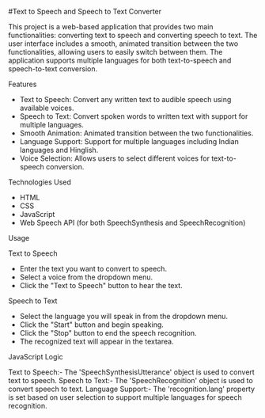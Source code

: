 #Text to Speech and Speech to Text Converter

This project is a web-based application that provides two main functionalities: converting text to speech and converting speech to text. The user interface includes a smooth, animated transition between the two functionalities, allowing users to easily switch between them. The application supports multiple languages for both text-to-speech and speech-to-text conversion.

Features

- Text to Speech: Convert any written text to audible speech using available voices.
- Speech to Text: Convert spoken words to written text with support for multiple languages.
- Smooth Animation: Animated transition between the two functionalities.
- Language Support: Support for multiple languages including Indian languages and Hinglish.
- Voice Selection: Allows users to select different voices for text-to-speech conversion.

Technologies Used
- HTML
- CSS
- JavaScript
- Web Speech API (for both SpeechSynthesis and SpeechRecognition)

Usage

Text to Speech

- Enter the text you want to convert to speech.
- Select a voice from the dropdown menu.
- Click the "Text to Speech" button to hear the text.

Speech to Text

- Select the language you will speak in from the dropdown menu.
- Click the "Start" button and begin speaking.
- Click the "Stop" button to end the speech recognition.
- The recognized text will appear in the textarea.

JavaScript Logic

Text to Speech:- The 'SpeechSynthesisUtterance' object is used to convert text to speech.
Speech to Text:- The 'SpeechRecognition' object is used to convert speech to text.
Language Support:- The 'recognition.lang' property is set based on user selection to support multiple languages for speech recognition.
